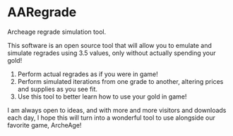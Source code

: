 # AARegrade
Archeage regrade simulation tool.

This software is an open source tool that will allow you to emulate and simulate regrades using 3.5 values, only without actually spending your gold!

1. Perform actual regrades as if you were in game!
2. Perform simulated iterations from one grade to another, altering prices and supplies as you see fit.
3. Use this tool to better learn how to use your gold in game!

I am always open to ideas, and with more and more visitors and downloads each day, I hope this will turn into a wonderful tool to use alongside our favorite game, ArcheAge!

